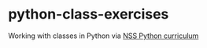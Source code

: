 # python-class-exercises
Working with classes in Python via [NSS Python curriculum](https://github.com/nashville-software-school/python-milestones/tree/master/01-foundations/exercises)
